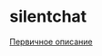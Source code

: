 # silentchat
[Первичное описание](https://docs.google.com/document/d/1n8Lwwio5tbdRENGFK2WvHF4_V9LZqJqPgmnXF7ZdlZU/edit "Рабочая документация по проекту Чат.Молчат")
